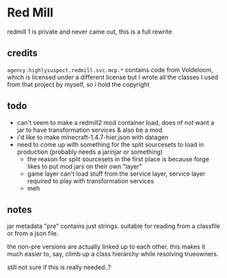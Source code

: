 # Red Mill

redmill 1 is private and never came out, this is a full rewrite

## credits

`agency.highlysuspect.redmill.svc.mcp.*` contains code from Voldeloom, which is licensed under a different license but I wrote all the classes I used from that project by myself, so i hold the copyright

## todo

* can't seem to make a redmill2 mod container load, does nf not want a jar to have transformation services & also be a mod
* i'd like to make minecraft-1.4.7-hier.json with datagen
* need to come up with something for the split sourcesets to load in production (probably needs a jarinjar or something)
  * the reason for split sourcesets in the first place is because forge likes to put mod jars on their own "layer"
  * game layer can't load stuff from the service layer, service layer required to play with transformation services
  * meh

## notes

jar metadata "pre" contains just strings. suitable for reading from a classfile or from a json file.

the non-pre versions are actually linked up to each other. this makes it much easier to, say, climb up a class hierarchy while resolving trueowners.

still not sure if this is really needed..?